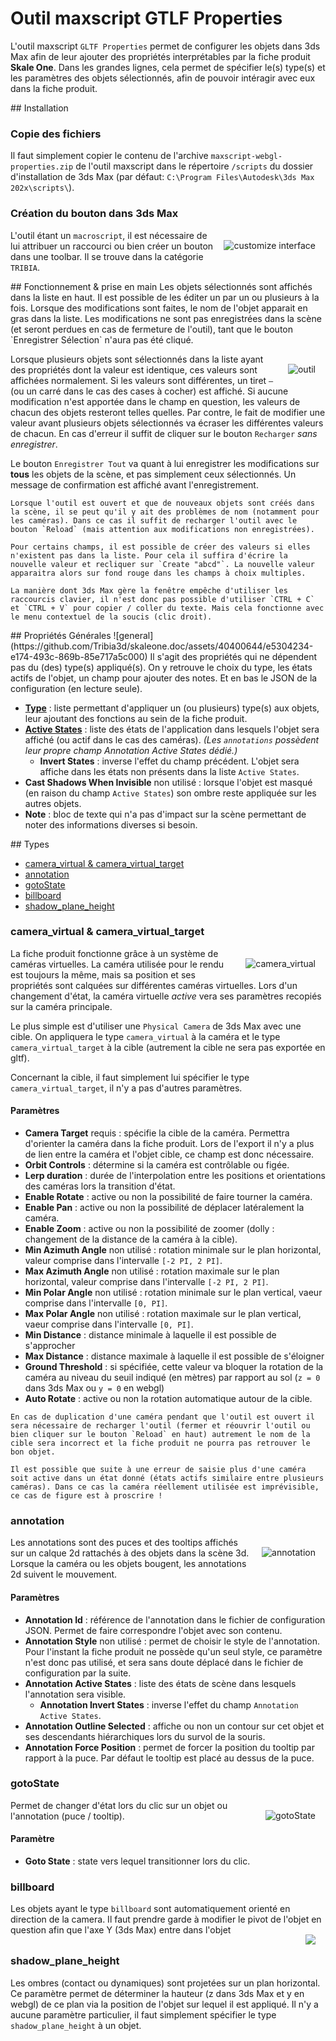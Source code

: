 # Outil maxscript GTLF Properties

<style>
  img {float:right;margin:1rem;}
  .inline img {}
  h1, h2, h3 /*, h4, h5, h6 */ { clear:both;}
</style>

L'outil maxscript `GLTF Properties` permet de configurer les objets dans 3ds Max afin de leur ajouter des propriétés interprétables par la fiche produit **Skale One**.
Dans les grandes lignes, cela permet de spécifier le(s) type(s) et les paramètres des objets sélectionnés, afin de pouvoir intéragir avec eux dans la fiche produit.

<span class="space"/>
## Installation

### Copie des fichiers
Il faut simplement copier le contenu de l'archive `maxscript-webgl-properties.zip` de l'outil maxscript dans le répertoire `/scripts` du dossier d'installation de 3ds Max (par défaut: `C:\Program Files\Autodesk\3ds Max 202x\scripts\`).

### Création du bouton dans 3ds Max
![customize interface](https://github.com/Tribia3d/skaleone.doc/assets/40400644/3f7cecb5-5bd4-4f4c-bd30-afd0daa58f39)
L'outil étant un `macroscript`, il est nécessaire de lui attribuer un raccourci ou bien créer un bouton dans une toolbar.
Il se trouve dans la catégorie `TRIBIA`.

<span class="space"/>
## Fonctionnement & prise en main
Les objets sélectionnés sont affichés dans la liste en haut. Il est possible de les éditer un par un ou plusieurs à la fois.
Lorsque des modifications sont faites, le nom de l'objet apparait en gras dans la liste. Les modifications ne sont pas enregistrées dans la scène (et seront perdues en cas de fermeture de l'outil), tant que le bouton `Enregistrer Sélection` n'aura pas été cliqué.

![outil](https://github.com/Tribia3d/skaleone.doc/assets/40400644/ddb55d2c-e8ca-4945-ae3d-c6fcd2f3327f)
Lorsque plusieurs objets sont sélectionnés dans la liste ayant des propriétés dont la valeur est identique, ces valeurs sont affichées normalement. Si les valeurs sont différentes, un tiret `—` (ou un carré dans le cas des cases à cocher) est affiché. Si aucune modification n'est apportée dans le champ en question, les valeurs de chacun des objets resteront telles quelles. Par contre, le fait de modifier une valeur avant plusieurs objets sélectionnés va écraser les différentes valeurs de chacun. En cas d'erreur il suffit de cliquer sur le bouton `Recharger` _sans enregistrer_.

Le bouton `Enregistrer Tout` va quant à lui enregistrer les modifications sur **tous** les objets de la scène, et pas simplement ceux sélectionnés. Un message de confirmation est affiché avant l'enregistrement.

```note
Lorsque l'outil est ouvert et que de nouveaux objets sont créés dans la scène, il se peut qu'il y ait des problèmes de nom (notamment pour les caméras). Dans ce cas il suffit de recharger l'outil avec le bouton `Reload` (mais attention aux modifications non enregistrées).
```

```note
Pour certains champs, il est possible de créer des valeurs si elles n'existent pas dans la liste. Pour cela il suffira d'écrire la nouvelle valeur et recliquer sur `Create "abcd"`. La nouvelle valeur apparaitra alors sur fond rouge dans les champs à choix multiples.
```

```note
La manière dont 3ds Max gère la fenêtre empêche d'utiliser les raccourcis clavier, il n'est donc pas possible d'utiliser `CTRL + C` et `CTRL + V` pour copier / coller du texte. Mais cela fonctionne avec le menu contextuel de la soucis (clic droit).
```


<span class="space"/>
## Propriétés Générales
![general](https://github.com/Tribia3d/skaleone.doc/assets/40400644/e5304234-e174-493c-869b-85e717a5c000)
Il s'agit des propriétés qui ne dépendent pas du (des) type(s) appliqué(s). On y retrouve le choix du type, les états actifs de l'objet, un champ pour ajouter des notes. Et en bas le JSON de la configuration (en lecture seule).

- [**Type**](#types-des-objets) : liste permettant d'appliquer un (ou plusieurs) type(s) aux objets, leur ajoutant des fonctions au sein de la fiche produit.
- [**Active States**](#active-states) : liste des états de l'application dans lesquels l'objet sera affiché (ou actif dans le cas des caméras). _(Les `annotations` possèdent leur propre champ Annotation Active States dédié.)_
  - **Invert States** : inverse l'effet du champ précédent. L'objet sera affiche dans les états non présents dans la liste `Active States`.
- **Cast Shadows When Invisible** <span class="badge">non utilisé</span> : lorsque l'objet est masqué (en raison du champ `Active States`) son ombre reste appliquée sur les autres objets.
- **Note** : bloc de texte qui n'a pas d'impact sur la scène permettant de noter des informations diverses si besoin.


<span class="space"/>
## Types

- [camera_virtual & camera_virtual_target](#camera_virtual--camera_virtual_target)
- [annotation](#annotation)
- [gotoState](#gotoState)
- [billboard](#billboard)
- [shadow_plane_height](#shadow_plane_height)

### camera_virtual & camera_virtual_target
![camera_virtual](https://github.com/Tribia3d/skaleone.doc/assets/40400644/4f1c6b4d-1241-43fe-8de4-ca64803da2ad)
La fiche produit fonctionne grâce à un système de caméras virtuelles. La caméra utilisée pour le rendu est toujours la même, mais sa position et ses propriétés sont calquées sur différentes caméras virtuelles. Lors d'un changement d'état, la caméra virtuelle _active_ vera ses paramètres recopiés sur la caméra principale.

Le plus simple est d'utiliser une `Physical Camera` de 3ds Max avec une cible. On appliquera le type `camera_virtual` à la caméra et le type `camera_virtual_target` à la cible (autrement la cible ne sera pas exportée en gltf).

Concernant la cible, il faut simplement lui spécifier le type `camera_virtual_target`, il n'y a pas d'autres paramètres.

#### Paramètres
- **Camera Target** <span class="badge">requis</span> : spécifie la cible de la caméra. Permettra d'orienter la caméra dans la fiche produit. Lors de l'export il n'y a plus de lien entre la caméra et l'objet cible, ce champ est donc nécessaire.
- **Orbit Controls** : détermine si la caméra est contrôlable ou figée.
- **Lerp duration** : durée de l'interpolation entre les positions et orientations des caméras lors la transition d'état.
- **Enable Rotate** : active ou non la possibilité de faire tourner la caméra.
- **Enable Pan** : active ou non la possibilité de déplacer latéralement la caméra.
- **Enable Zoom** : active ou non la possibilité de zoomer (dolly : changement de la distance de la caméra à la cible).
- **Min Azimuth Angle** <span class="badge">non utilisé</span> : rotation minimale sur le plan horizontal, valeur comprise dans l'intervalle `[-2 PI, 2 PI]`.
- **Max Azimuth Angle** <span class="badge">non utilisé</span> : rotation maximale sur le plan horizontal, valeur comprise dans l'intervalle `[-2 PI, 2 PI]`.
- **Min Polar Angle** <span class="badge">non utilisé</span> : rotation minimale sur le plan vertical, vaeur comprise dans l'intervalle `[0, PI]`.
- **Max Polar Angle** <span class="badge">non utilisé</span> : rotation maximale sur le plan vertical, vaeur comprise dans l'intervalle `[0, PI]`.
- **Min Distance** : distance minimale à laquelle il est possible de s'approcher
- **Max Distance** : distance maximale à laquelle il est possible de s'éloigner
- **Ground Threshold** : si spécifiée, cette valeur va bloquer la rotation de la caméra au niveau du seuil indiqué (en mètres) par rapport au sol (`z = 0` dans 3ds Max ou `y = 0` en webgl)
- **Auto Rotate** : active ou non la rotation automatique autour de la cible.

```warning
En cas de duplication d'une caméra pendant que l'outil est ouvert il sera nécessaire de recharger l'outil (fermer et réouvrir l'outil ou bien cliquer sur le bouton `Reload` en haut) autrement le nom de la cible sera incorrect et la fiche produit ne pourra pas retrouver le bon objet.
```

```warning
Il est possible que suite à une erreur de saisie plus d'une caméra soit active dans un état donné (états actifs similaire entre plusieurs caméras). Dans ce cas la caméra réellement utilisée est imprévisible, ce cas de figure est à proscrire !
```

### annotation
![annotation](https://github.com/Tribia3d/skaleone.doc/assets/40400644/2eb31636-53d2-4d27-9a44-e1c2d2d859f9)
Les annotations sont des puces et des tooltips affichés sur un calque 2d rattachés à des objets dans la scène 3d. Lorsque la caméra ou les objets bougent, les annotations 2d suivent le mouvement.

#### Paramètres
- **Annotation Id** : référence de l'annotation dans le fichier de configuration JSON. Permet de faire correspondre l'objet avec son contenu.
- **Annotation Style** <span class="badge">non utilisé</span> : permet de choisir le style de l'annotation. Pour l'instant la fiche produit ne possède qu'un seul style, ce paramètre n'est donc pas utilisé, et sera sans doute déplacé dans le fichier de configuration par la suite.
- **Annotation Active States** : liste des états de scène dans lesquels l'annotation sera visible.
  - **Annotation Invert States** : inverse l'effet du champ `Annotation Active States`.
- **Annotation Outline Selected** : affiche ou non un contour sur cet objet et ses descendants hiérarchiques lors du survol de la souris.
- **Annotation Force Position** : permet de forcer la position du tooltip par rapport à la puce. Par défaut le tooltip est placé au dessus de la puce.

### gotoState
![gotoState](https://github.com/Tribia3d/skaleone.doc/assets/40400644/82966304-bb35-47c1-9e7e-e2d43633979d)
Permet de changer d'état lors du clic sur un objet ou l'annotation (puce / tooltip).

#### Paramètre
- **Goto State** : state vers lequel transitionner lors du clic.

### billboard
Les objets ayant le type `billboard` sont automatiquement orienté en direction de la camera. Il faut prendre garde à modifier le pivot de l'objet en question afin que l'axe Y (3ds Max) entre dans l'objet
![](https://github.com/Tribia3d/skaleone.doc/assets/40400644/8655c431-9c95-4037-952d-0f04166f931b)


### shadow_plane_height
Les ombres (contact ou dynamiques) sont projetées sur un plan horizontal. Ce paramètre permet de déterminer la hauteur (z dans 3ds Max et y en webgl) de ce plan via la position de l'objet sur lequel il est appliqué.
Il n'y a aucune paramètre particulier, il faut simplement spécifier le type `shadow_plane_height` à un objet.
